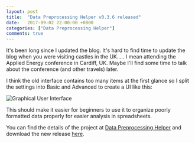 ```yaml
---
layout: post
title:  "Data Preprocessing Helper v0.3.6 released"
date:   2017-09-02 22:00:00 +0800
categories: ["Data Preprocessing Helper"]
comments: true
---
```


It's been long since I updated the blog. It's hard to find time to update the blog when you were visiting castles in the UK..... I mean attending the Applied Energy conference in Cardiff, UK. Maybe I'll find some time to talk about the conference (and other travels) later.

I think the old interface contains too many items at the first glance so I split the settings into Basic and Advanced to create a UI like this:

![](https://github.com/howardcheung/data-preprocessing-helper/raw/master/doc/ui.png "Graphical User Interface")

This should make it easier for beginners to use it to organize poorly formatted data properly for easier analysis in spreadsheets.

You can find the details of the project at [Data Preprocessing Helper](https://howardcheung.github.io/data-preprocessing-helper/) and download the new release [here](https://github.com/howardcheung/data-preprocessing-helper/releases/tag/v0.3.6).
